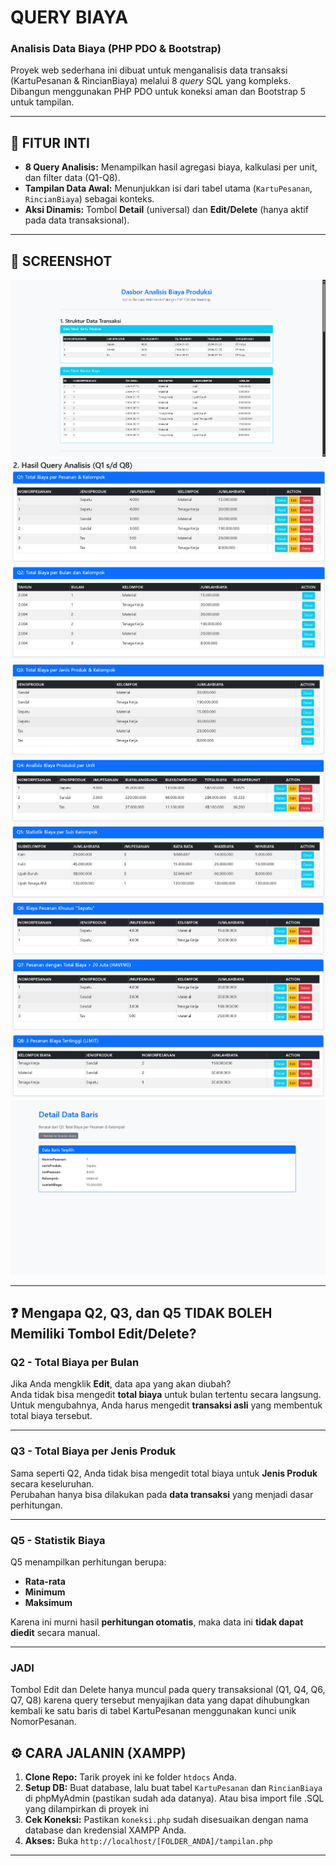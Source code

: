 # QUERY BIAYA

### Analisis Data Biaya (PHP PDO & Bootstrap)

Proyek web sederhana ini dibuat untuk menganalisis data transaksi (KartuPesanan & RincianBiaya) melalui 8 *query* SQL yang kompleks. Dibangun menggunakan PHP PDO untuk koneksi aman dan Bootstrap 5 untuk tampilan.

---

## 🚀 FITUR INTI

-   **8 Query Analisis:** Menampilkan hasil agregasi biaya, kalkulasi per unit, dan filter data (Q1-Q8).
-   **Tampilan Data Awal:** Menunjukkan isi dari tabel utama (`KartuPesanan`, `RincianBiaya`) sebagai konteks.
-   **Aksi Dinamis:** Tombol **Detail** (universal) dan **Edit/Delete** (hanya aktif pada data transaksional).

---

## 📸 SCREENSHOT
![Alt Text](pic/Struktur.png)
![Alt Text](pic/1.png)
![Alt Text](pic/2.png)
![Alt Text](pic/3.png)
![Alt Text](pic/4.png)

---
## ❓ Mengapa Q2, Q3, dan Q5 TIDAK BOLEH Memiliki Tombol Edit/Delete?
### Q2 - Total Biaya per Bulan
Jika Anda mengklik **Edit**, data apa yang akan diubah?  
Anda tidak bisa mengedit **total biaya** untuk bulan tertentu secara langsung.  
Untuk mengubahnya, Anda harus mengedit **transaksi asli** yang membentuk total biaya tersebut.

---
### Q3 - Total Biaya per Jenis Produk
Sama seperti Q2, Anda tidak bisa mengedit total biaya untuk **Jenis Produk** secara keseluruhan.  
Perubahan hanya bisa dilakukan pada **data transaksi** yang menjadi dasar perhitungan.

---

### Q5 - Statistik Biaya
Q5 menampilkan perhitungan berupa:  
- **Rata-rata**  
- **Minimum**  
- **Maksimum**  

Karena ini murni hasil **perhitungan otomatis**, maka data ini **tidak dapat diedit** secara manual.

---
### JADI 
Tombol Edit dan Delete hanya muncul pada query transaksional (Q1, Q4, Q6, Q7, Q8) karena query tersebut menyajikan data yang dapat dihubungkan kembali ke satu baris di tabel KartuPesanan menggunakan kunci unik NomorPesanan.

## ⚙️ CARA JALANIN (XAMPP)

1.  **Clone Repo:** Tarik proyek ini ke folder `htdocs` Anda.
2.  **Setup DB:** Buat database, lalu buat tabel `KartuPesanan` dan `RincianBiaya` di phpMyAdmin (pastikan sudah ada datanya). Atau bisa import file .SQL yang dilampirkan di proyek ini
3.  **Cek Koneksi:** Pastikan `koneksi.php` sudah disesuaikan dengan nama database dan kredensial XAMPP Anda.
4.  **Akses:** Buka `http://localhost/[FOLDER_ANDA]/tampilan.php`

---


